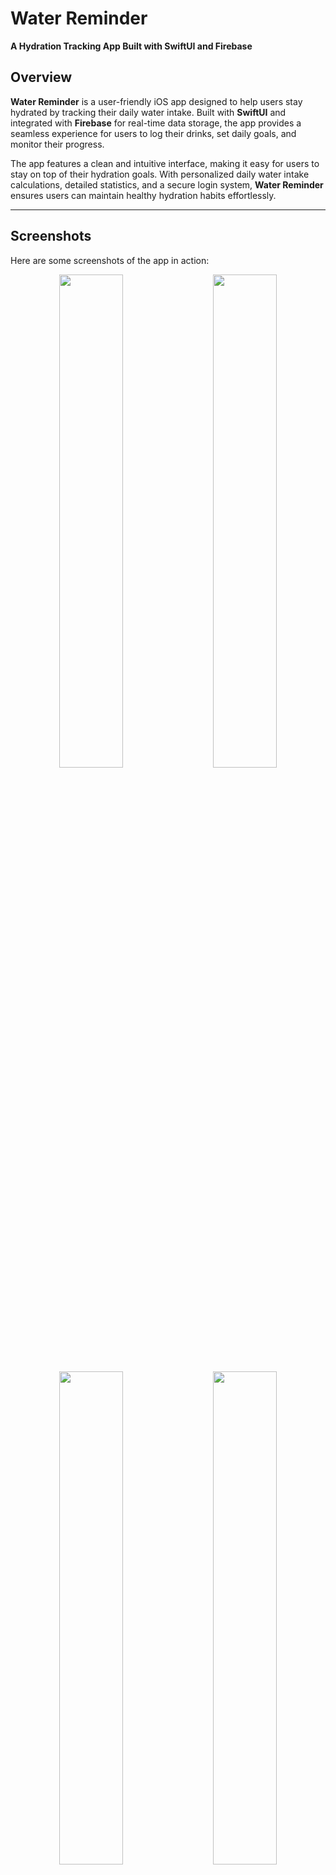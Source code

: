 # **Water Reminder**  
**A Hydration Tracking App Built with SwiftUI and Firebase**  

## **Overview**  
**Water Reminder** is a user-friendly iOS app designed to help users stay hydrated by tracking their daily water intake. Built with **SwiftUI** and integrated with **Firebase** for real-time data storage, the app provides a seamless experience for users to log their drinks, set daily goals, and monitor their progress.  

The app features a clean and intuitive interface, making it easy for users to stay on top of their hydration goals. With personalized daily water intake calculations, detailed statistics, and a secure login system, **Water Reminder** ensures users can maintain healthy hydration habits effortlessly.  

---

## **Screenshots**  <a name="screenshots"></a>  
Here are some screenshots of the app in action:  
<p align="center">
  <img src="https://github.com/user-attachments/assets/c37fc767-2e6b-451d-aeb8-935727b4169b" width="45%">&nbsp;&nbsp;&nbsp;&nbsp;
  <img src="https://github.com/user-attachments/assets/c6aad79a-c6ac-419f-8b5c-e7179399ca0f" width="45%">
  <br>
  <img src="https://github.com/user-attachments/assets/81add58d-4c0a-4688-ae5f-adb19645a306" width="45%">&nbsp;&nbsp;&nbsp;&nbsp;
  <img src="https://github.com/user-attachments/assets/76cbbfcd-7ec1-4828-aafd-1cccf2268558" width="45%">
  <br>
  <img src="https://github.com/user-attachments/assets/71f8a31b-6d5c-4aa2-ae6b-9efa66f46889" width="45%">
</p>

---

## **Features**  
- **Daily Hydration Tracking:** Log your daily water intake and track progress toward your goal.  
- **Water Calculator:** Estimate your daily water intake based on age, gender, weight, and physical activity.  
- **Detailed Statistics:** View daily, weekly, and monthly hydration statistics with breakdowns by drink type (water, soda, sports drinks, etc.).  
- **Multiple Drink Options:** Log various types of drinks (water, milk, coffee, tea, juice, etc.) with their respective amounts.  
- **Secure User Accounts:** Register and log in securely using Firebase Authentication.  
- **Personalized Goals:** Set and adjust your daily hydration objective based on your needs.  
- **Responsive Design:** Built with SwiftUI for a seamless experience across all iOS devices.  

---

## **How It Works**  
1. **Log In/Register:** Create an account or log in to access your personalized hydration data.  
2. **Daily Mode:**  
   - Log your drinks by selecting the type and amount.  
   - Track your progress toward your daily hydration goal in real-time.  
3. **Water Calculator:**  
   - Enter your age, gender, weight, and physical activity to calculate your recommended daily water intake.  
4. **Statistics:**  
   - View detailed insights into your hydration habits over time.  
5. **Settings:**  
   - Adjust your preferences and manage your account.  

---

## **Motivation**  
The goal of **Water Reminder** is to promote healthy hydration habits by providing users with an easy-to-use tool to monitor their daily water intake. By combining personalized calculations, detailed statistics, and a secure user experience, the app empowers users to stay hydrated and improve their overall well-being.  

---

## **Technologies Used**  
- **Programming Language:** Swift  
- **UI Framework:** SwiftUI  
- **Backend/Database:** Firebase (Authentication, Firestore)  
- **Architecture:** MVVM (Model-View-ViewModel)  
- **Tools:** Xcode, Git  

---

## **Credits**  
- Developed and designed by Muqi Zhang
